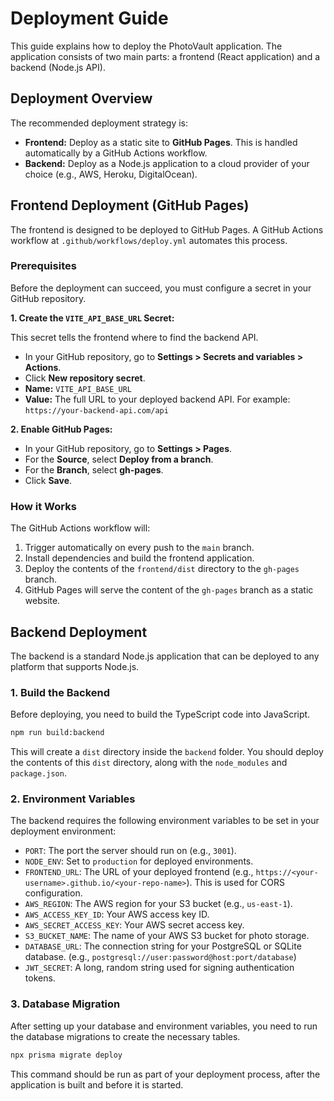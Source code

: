 # Deployment Guide

This guide explains how to deploy the PhotoVault application. The application consists of two main parts: a frontend (React application) and a backend (Node.js API).

## Deployment Overview

The recommended deployment strategy is:

-   **Frontend:** Deploy as a static site to **GitHub Pages**. This is handled automatically by a GitHub Actions workflow.
-   **Backend:** Deploy as a Node.js application to a cloud provider of your choice (e.g., AWS, Heroku, DigitalOcean).

## Frontend Deployment (GitHub Pages)

The frontend is designed to be deployed to GitHub Pages. A GitHub Actions workflow at `.github/workflows/deploy.yml` automates this process.

### Prerequisites

Before the deployment can succeed, you must configure a secret in your GitHub repository.

**1. Create the `VITE_API_BASE_URL` Secret:**

This secret tells the frontend where to find the backend API.

-   In your GitHub repository, go to **Settings > Secrets and variables > Actions**.
-   Click **New repository secret**.
-   **Name:** `VITE_API_BASE_URL`
-   **Value:** The full URL to your deployed backend API. For example: `https://your-backend-api.com/api`

**2. Enable GitHub Pages:**

-   In your GitHub repository, go to **Settings > Pages**.
-   For the **Source**, select **Deploy from a branch**.
-   For the **Branch**, select **gh-pages**.
-   Click **Save**.

### How it Works

The GitHub Actions workflow will:
1.  Trigger automatically on every push to the `main` branch.
2.  Install dependencies and build the frontend application.
3.  Deploy the contents of the `frontend/dist` directory to the `gh-pages` branch.
4.  GitHub Pages will serve the content of the `gh-pages` branch as a static website.

## Backend Deployment

The backend is a standard Node.js application that can be deployed to any platform that supports Node.js.

### 1. Build the Backend

Before deploying, you need to build the TypeScript code into JavaScript.

```bash
npm run build:backend
```

This will create a `dist` directory inside the `backend` folder. You should deploy the contents of this `dist` directory, along with the `node_modules` and `package.json`.

### 2. Environment Variables

The backend requires the following environment variables to be set in your deployment environment:

-   `PORT`: The port the server should run on (e.g., `3001`).
-   `NODE_ENV`: Set to `production` for deployed environments.
-   `FRONTEND_URL`: The URL of your deployed frontend (e.g., `https://<your-username>.github.io/<your-repo-name>`). This is used for CORS configuration.
-   `AWS_REGION`: The AWS region for your S3 bucket (e.g., `us-east-1`).
-   `AWS_ACCESS_KEY_ID`: Your AWS access key ID.
-   `AWS_SECRET_ACCESS_KEY`: Your AWS secret access key.
-   `S3_BUCKET_NAME`: The name of your AWS S3 bucket for photo storage.
-   `DATABASE_URL`: The connection string for your PostgreSQL or SQLite database. (e.g., `postgresql://user:password@host:port/database`)
-   `JWT_SECRET`: A long, random string used for signing authentication tokens.

### 3. Database Migration

After setting up your database and environment variables, you need to run the database migrations to create the necessary tables.

```bash
npx prisma migrate deploy
```

This command should be run as part of your deployment process, after the application is built and before it is started.
